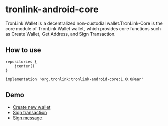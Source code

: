 # tronlink-android-core

TronLink Wallet is a decentralized non-custodial wallet.TronLink-Core is the core module of TronLink Wallet wallet, which provides core functions such as Create Wallet, Get Address, and Sign Transaction.

## How to use

```
repositories {
    jcenter()
}

implementation 'org.tronlink:tronlink-android-core:1.0.0@aar'
```

## Demo

- [Create new wallet](./core/src/test/java/org/tron)
- [Sign transaction](./core/src/test/java/org/tron)
- [Sign message](./core/src/test/java/org/tron)
